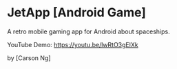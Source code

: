 # JetApp [Android Game]

A retro mobile gaming app for Android about spaceships.

YouTube Demo: https://youtu.be/lwRtO3gElXk

by [Carson Ng]
